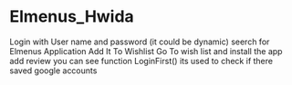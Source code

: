 # Elmenus_Hwida
Login with User name and password (it could be dynamic)
seerch for  Elmenus Application 
Add It To Wishlist 
Go To wish list and install the app
add review 
you can see function  LoginFirst()  its used to check if there saved google accounts

